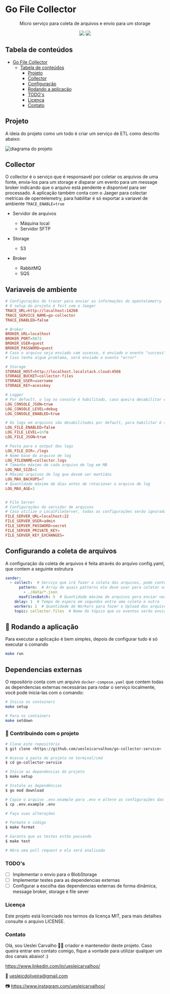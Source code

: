 # Go File Collector

<p align="center">Micro serviço para coleta de arquivos e envio para um storage</p>

<p align="center">
<img src="https://img.shields.io/static/v1?label=License&message=MIT&color=7159c1&plastic"/>
<img src="https://img.shields.io/static/v1?label=Version&message=0.0.0&color=7159c1&plastic"/>
</p>

## Tabela de conteúdos

- [Go File Collector](#go-file-collector)
  - [Tabela de conteúdos](#tabela-de-conteúdos)
    - [Projeto](#projeto)
    - [Collector](#collector)
    - [Configuração](#variaveis-de-ambiente)
    - [Rodando a aplicação](#rodando-a-aplicação)
    - [TODO's](#todos)
    - [Licença](#licença)
    - [Contato](#contato)

## Projeto

A ideia do projeto como um todo é criar um serviço de ETL como descrito abaixo:

![diagrama do projeto](diagram.drawio.png)

## Collector

O collector é o serviço que é responsavél por coletar os arquivos de uma fonte, envia-los para um storage e disparar um evento para um message broker indicando que o arquivo está pendente e disponível para ser processado.
A aplicação também conta com o Jaeger para colectar metricas de opentelemetry, para habilitar é só exportar a variavel de ambiente `TRACE_ENABLE=true`

- Servidor de arquivos
  - Máquina local
  - Servidor SFTP

- Storage
  - S3

- Broker
  - RabbitMQ
  - SQS

## Variaveis de ambiente

```conf
# Configuraçãos do tracer para enviar as informações do opentelemetry
# O setup do projeto é feit com o Jaeger
TRACE_URL=http://localhost:14268
TRACE_SERVICE_NAME=go-collector
TRACE_ENABLED=false

# Broker
BROKER_URL=localhost
BROKER_PORT=5672
BROKER_USER=guest
BROKER_PASSWORD=guest
# Caso o arquivo seja enviado com sucesso, é enviado o evento "success"
# Caso tenha algum problema, será enviado o evento "error"

# Storage
STORAGE_HOST=http://localhost.localstack.cloud:4566
STORAGE_BUCKET=collector-files
STORAGE_USER=username
STORAGE_KEY=acesskey

# Logger
# Por default, o log no console é habilitado, caso queira desabilitar é só exportar a variavel de ambiente
LOG_CONSOLE_JSON=true
LOG_CONSOLE_LEVEL=debug
LOG_CONSOLE_ENABLED=true

# Os logs em arquivos são desabilitados por default, para habilitar é só exportar a variavel de ambiente
LOG_FILE_ENABLED=false
LOG_FILE_LEVEL=info
LOG_FILE_JSON=true

# Pasta para o output dos logs
LOG_FILE_DIR=./logs
# Nome base do arquivo de log
LOG_FILENAME=collector.logs
# Tamanho máximo de cada arquivo de log em MB
LOG_MAX_SIZE=1
# Máximo arquivos de log que devem ser mantidos
LOG_MAX_BACKUPS=7
# Quantidade máxima de dias antes de rotacionar o arquivo de log
LOG_MAX_AGE=1


# File Server
# Configurações do servidor de arquivos
# Caso utilize o LocalFileServer, todas as configurações serão ignoradas.
FILE_SERVER_URL=localhost:22
FILE_SERVER_USER=admin
FILE_SERVER_PASSWORD=secret
FILE_SERVER_PRIVATE_KEY=
FILE_SERVER_KEY_EXCHANGES=
```

## Configurando a coleta de arquivos

A configuração da coleta de arquivos é feita através do arquivo config.yaml, que contem a seguinte estrutura

```yaml
sender:
  - collect:  # Serviço que irá fazer a coleta dos arquivos, pode conter quantos quiser
      pattern:  # Array de quais patterns ele deve usar para coletar os arquivos, diretorios serão ignorados
        - ./data/*.json
      maxFilesBatch: 5  # Quantidade máxima de arquivos para enviar vez, caso seja 0 envia todos os arquivos
    delay: 1  # Tempo de espera em segundos entre uma coleta e outra
    workers: 1  # Quantidade de Workers para fazer o Upload dos arquivos para o Storage
    topic: collector.files  # Nome do tópico que os eventos serão enviados, eles não são gerados pelo serviço
```

## 🎲 Rodando a aplicação

Para executar a aplicação é bem simples, depois de configurar tudo é só executar o comando

```bash
make run
```

## Dependencias externas

O repositório conta com um arquivo `docker-compose.yaml` que contem todas as dependencias externas necessárias para rodar o serviço localmente, você pode inicia-las com o comando:

```bash
# Inicia os containers
make setup

# Para os containers
make setdown
```

### 🎲 Contribuindo com o projeto

```bash
# Clone este repositório
$ git clone <https://github.com/uesleicarvalhoo/go-collector-service>

# Acesse a pasta do projeto no terminal/cmd
$ cd go-collector-service

# Inicie as dependencias do projeto
$ make setup

# Instale as dependências
$ go mod download

# Copie o arquivo .env.example para .env e altere as configurações das variaveis para as suas configurações
$ cp .env.example .env

# Faça suas alterações

# Formate o código
$ make format

# Garanta que os testes estão passando
$ make test

# Abra uma pull request e ela será analisada
```

### TODO's

- [ ] Implementar o envio para o BlobStorage
- [ ] Implementar testes para as dependencias externas
- [ ] Configurar a escolha das dependencias externas de forma dinâmica, message broker, storage e file sever

### Licença

Este projeto está licenciado nos termos da licença MIT, para mais detalhes consulte o arquivo LICENSE.

### Contato

Olá, sou Ueslei Carvalho 👋🏻 criador e mantenedor deste projeto. Caso queira entrar em contato comigo, fique a vontade para utilizar qualquer um dos canais abaixo! :)

<https://www.linkedin.com/in/uesleicarvalhoo/>

📧 uesleicdoliveira@gmail.com

📷 <https://www.instagram.com/uesleicarvalhoo/>
